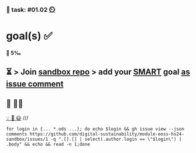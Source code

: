 ### 💪 task: #01.02 [⏲️](https://youtu.be/h1uaTOmvZbA)

# goal(s) ✅

#### 🏅 5‰

⏳ > Join [sandbox repo](https://github.com/digital-sustainability?q=module-eoss) > add your [SMART](https://en.wikipedia.org/wiki/SMART_criteria) goal [as issue comment](https://github.com/digital-sustainability/module-eoss-hs24-sandbox/issues/1)
--
## 🏅 👨‍🏫

[💡 💪 😃](https://github.com/digital-sustainability/module-eoss-hs24-sandbox/issues/1#issuecomment-2376038381)
///
```
for login in {... *.ods ...}; do echo $login && gh issue view --json comments https://github.com/digital-sustainability/module-eoss-hs24-sandbox/issues/1 -q ".[].[] | select(.author.login == \"$login\") | .body" && echo && read -n 1;done
```